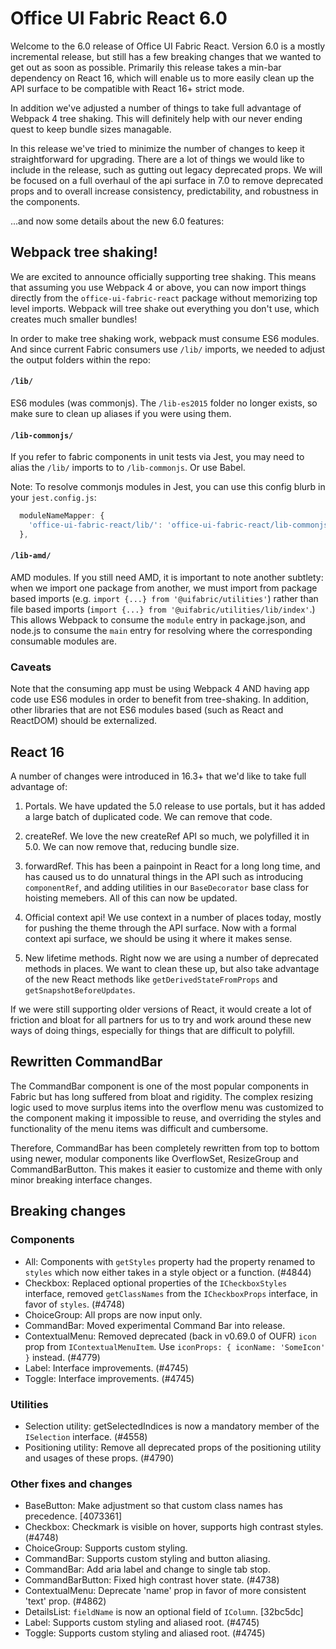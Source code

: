 # Office UI Fabric React 6.0

Welcome to the 6.0 release of Office UI Fabric React. Version 6.0 is a mostly
incremental release, but still has a few breaking changes that we wanted to
get out as soon as possible. Primarily this release takes a min-bar dependency
on React 16, which will enable us to more easily clean up the API surface to
be compatible with React 16+ strict mode.

In addition we've adjusted a number of things to take full advantage of
Webpack 4 tree shaking. This will definitely help with our never ending quest
to keep bundle sizes managable.

In this release we've tried to minimize the number of changes to keep it
straightforward for upgrading. There are a lot of things we would like to
include in the release, such as gutting out legacy deprecated props. We will
be focused on a full overhaul of the api surface in 7.0 to remove deprecated
props and to overall increase consistency, predictability, and robustness in
the components.

...and now some details about the new 6.0 features:

##  Webpack tree shaking!

We are excited to announce officially supporting tree shaking. This means that
assuming you use Webpack 4 or above, you can now import things directly from
the `office-ui-fabric-react` package without memorizing top level imports.
Webpack will tree shake out everything you don't use, which creates much
smaller bundles!

In order to make tree shaking work, webpack must consume ES6 modules. And
since current Fabric consumers use `/lib/` imports, we needed to adjust the
output folders within the repo:

#### `/lib/`
ES6 modules (was commonjs). The `/lib-es2015` folder no longer
exists, so make sure to clean up aliases if you were using them.

#### `/lib-commonjs/`
If you refer to fabric components in unit tests via Jest,
you may need to alias the `/lib/` imports to to `/lib-commonjs`. Or use Babel.

Note: To resolve commonjs modules in Jest, you can use this config blurb in
your `jest.config.js`:

```js
  moduleNameMapper: {
    'office-ui-fabric-react/lib/': 'office-ui-fabric-react/lib-commonjs/'
  },
```

#### `/lib-amd/`
AMD modules. If you still need AMD, it is important to note another subtlety:
when we import one package from another, we must import from package based
imports (e.g. `import {...} from '@uifabric/utilities'`) rather than file
based imports (`import {...} from '@uifabric/utilities/lib/index'`.) This
allows Webpack to consume the `module` entry in package.json, and node.js to
consume the `main` entry for resolving where the corresponding consumable
modules are.

### Caveats
Note that the consuming app must be using Webpack 4 AND having app code use
ES6 modules in order to benefit from tree-shaking. In addition, other libraries
that are not ES6 modules based (such as React and ReactDOM) should be externalized.

##  React 16

A number of changes were introduced in 16.3+ that we'd like to take full advantage
of:

1. Portals. We have updated the 5.0 release to use portals, but it has added a
   large batch of duplicated code. We can remove that code.

2. createRef. We love the new createRef API so much, we polyfilled it in 5.0.
   We can now remove that, reducing bundle size.

3. forwardRef. This has been a painpoint in React for a long long time, and
   has caused us to do unnatural things in the API such as introducing
   `componentRef`, and adding utilities in our `BaseDecorator` base class for
   hoisting memebers. All of this can now be updated.

4. Official context api! We use context in a number of places today, mostly
   for pushing the theme through the API surface. Now with a formal context
   api surface, we should be using it where it makes sense.

5. New lifetime methods. Right now we are using a number of deprecated methods
   in places. We want to clean these up, but also take advantage of the new
   React methods like `getDerivedStateFromProps` and
   `getSnapshotBeforeUpdates`.

If we were still supporting older versions of React, it would create a lot of
friction and bloat for all partners for us to try and work around these new
ways of doing things, especially for things that are difficult to polyfill.

## Rewritten CommandBar

The CommandBar component is one of the most popular components in Fabric but
has long suffered from bloat and rigidity. The complex resizing logic used to
move surplus items into the overflow menu was customized to the component
making it impossible to reuse, and overriding the styles and functionality of
the menu items was difficult and cumbersome.

Therefore, CommandBar has been completely rewritten from top to bottom using
newer, modular components like OverflowSet, ResizeGroup and CommandBarButton.
This makes it easier to customize and theme with only minor breaking interface
changes.

## Breaking changes
### Components
* All: Components with `getStyles` property had the property renamed to `styles`
  which now either takes in a style object or a function. (#4844)
* Checkbox: Replaced optional properties of the `ICheckboxStyles` interface,
  removed `getClassNames` from the `ICheckboxProps` interface, in favor of `styles`.
  (#4748)
* ChoiceGroup: All props are now input only.
* CommandBar: Moved experimental Command Bar into release.
* ContextualMenu: Removed deprecated (back in v0.69.0 of OUFR) `icon` prop
  from `IContextualMenuItem`. Use `iconProps: { iconName: 'SomeIcon' }`
  instead. (#4779)
* Label: Interface improvements. (#4745)
* Toggle: Interface improvements. (#4745)

### Utilities
* Selection utility: getSelectedIndices is now a mandatory member of the
  `ISelection` interface. (#4558)
* Positioning utility: Remove all deprecated props of the positioning utility
  and usages of these props. (#4790)

### Other fixes and changes
* BaseButton: Make adjustment so that custom class names has precedence. [4073361]
* Checkbox: Checkmark is visible on hover, supports high contrast styles. (#4748)
* ChoiceGroup: Supports custom styling.
* CommandBar: Supports custom styling and button aliasing.
* CommandBar: Add aria label and change to single tab stop.
* CommandBarButton: Fixed high contrast hover state. (#4738)
* ContextualMenu: Deprecate 'name' prop in favor of more consistent 'text' prop. (#4862)
* DetailsList: `fieldName` is now an optional field of `IColumn`. [32bc5dc]
* Label: Supports custom styling and aliased root. (#4745)
* Toggle: Supports custom styling and aliased root. (#4745)
